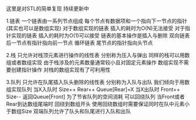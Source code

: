 这里是对STL的简单复现 持续更新中

1.链表
一个链表由一系列节点组成 每个节点有数据项和一个指向下一节点的指针(其实也可以是数组实现)
对于数组实现的链表 插入的耗时为O(N)无法接受
对于指针实现的链表 插入的耗时为O(1)可以接受
链表的基本操作是插入与删除
双向链表 后一节点有指针指向前一节点
循环链表 尾节点的指针指向头节点

2.栈
只允许对栈顶元素进行操作的线性表
分别称为压入与弹出
同样的栈可以用数组或者数组实现
由于栈涉及的元素数量通常较小且对固定元素操作 数组实现不需要创建指针操作 对栈的数组实现有了可利用性

3.队列 
只允许在队尾插入队头删除的线性表
分别称为入队与出队
我们倾向于用数组实现队列
当X入队时 Size++ Rear++ Queue[Rear]=X
当X出队时 Front++ Size-- 返回Queue[Front]
为了节省队列的空间消耗 可以回绕队列 当Front或者Rear到达数组尾端时 回绕到数组开头
使用回绕数组时需要保证同时在队中元素小于数组Size
双端队列允许了队头和队尾进行入队和出队
